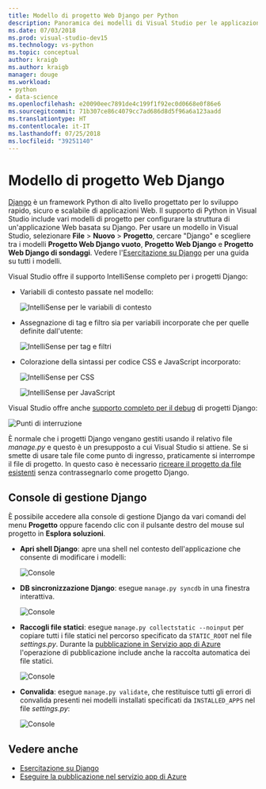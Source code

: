 ```yaml
---
title: Modello di progetto Web Django per Python
description: Panoramica dei modelli di Visual Studio per le applicazioni Web scritte in Python con il framework Django.
ms.date: 07/03/2018
ms.prod: visual-studio-dev15
ms.technology: vs-python
ms.topic: conceptual
author: kraigb
ms.author: kraigb
manager: douge
ms.workload:
- python
- data-science
ms.openlocfilehash: e20090eec7891de4c199f1f92ec0d0668e0f86e6
ms.sourcegitcommit: 71b307ce86c4079cc7ad686d8d5f96a6a123aadd
ms.translationtype: HT
ms.contentlocale: it-IT
ms.lasthandoff: 07/25/2018
ms.locfileid: "39251140"
---
```

# <a name="django-web-project-template"></a>Modello di progetto Web Django

[Django](https://www.djangoproject.com/) è un framework Python di alto livello progettato per lo sviluppo rapido, sicuro e scalabile di applicazioni Web. Il supporto di Python in Visual Studio include vari modelli di progetto per configurare la struttura di un'applicazione Web basata su Django. Per usare un modello in Visual Studio, selezionare **File** > **Nuovo** > **Progetto**, cercare "Django" e scegliere tra i modelli **Progetto Web Django vuoto**, **Progetto Web Django** e **Progetto Web Django di sondaggi**. Vedere l'[Esercitazione su Django](learn-django-in-visual-studio-step-01-project-and-solution.md) per una guida su tutti i modelli.

Visual Studio offre il supporto IntelliSense completo per i progetti Django:

- Variabili di contesto passate nel modello:

    ![IntelliSense per le variabili di contesto](media/template-django-intellisense.png)

- Assegnazione di tag e filtro sia per variabili incorporate che per quelle definite dall'utente:

    ![IntelliSense per tag e filtri](media/template-django-intellisense-filter.png)

- Colorazione della sintassi per codice CSS e JavaScript incorporato:

    ![IntelliSense per CSS](media/template-django-intellisense-css.png)

    ![IntelliSense per JavaScript](media/template-django-intellisense-js.png)

Visual Studio offre anche [supporto completo per il debug](debugging-python-in-visual-studio.md) di progetti Django: 

![Punti di interruzione](media/template-django-debugging.png)

È normale che i progetti Django vengano gestiti usando il relativo file *manage.py* e questo è un presupposto a cui Visual Studio si attiene. Se si smette di usare tale file come punto di ingresso, praticamente si interrompe il file di progetto. In questo caso è necessario [ricreare il progetto da file esistenti](managing-python-projects-in-visual-studio.md#create-a-project-from-existing-files) senza contrassegnarlo come progetto Django.

## <a name="django-management-console"></a>Console di gestione Django

È possibile accedere alla console di gestione Django da vari comandi del menu **Progetto** oppure facendo clic con il pulsante destro del mouse sul progetto in **Esplora soluzioni**.

- **Apri shell Django**: apre una shell nel contesto dell'applicazione che consente di modificare i modelli:

    ![Console](media/template-django-console-shell.png)

- **DB sincronizzazione Django**: esegue `manage.py syncdb` in una finestra interattiva.

    ![Console](media/template-django-console-sync-db.png)

- **Raccogli file statici**: esegue `manage.py collectstatic --noinput` per copiare tutti i file statici nel percorso specificato da `STATIC_ROOT` nel file *settings.py*. Durante la [pubblicazione in Servizio app di Azure](publishing-python-web-applications-to-azure-from-visual-studio.md) l'operazione di pubblicazione include anche la raccolta automatica dei file statici.

    ![Console](media/template-django-console-collect-static.png)

- **Convalida**: esegue `manage.py validate`, che restituisce tutti gli errori di convalida presenti nei modelli installati specificati da `INSTALLED_APPS` nel file *settings.py*:

    ![Console](media/template-django-console-validate.png)

## <a name="see-also"></a>Vedere anche

- [Esercitazione su Django](learn-django-in-visual-studio-step-01-project-and-solution.md)
- [Eseguire la pubblicazione nel servizio app di Azure](publishing-python-web-applications-to-azure-from-visual-studio.md)